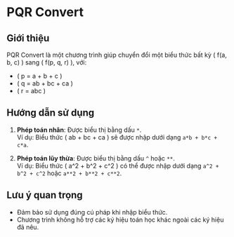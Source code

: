 # PQR Convert

## Giới thiệu
PQR Convert là một chương trình giúp chuyển đổi một biểu thức bất kỳ \( f(a, b, c) \) sang \( f(p, q, r) \), với:
- \( p = a + b + c \)
- \( q = ab + bc + ca \)
- \( r = abc \)

## Hướng dẫn sử dụng
1. **Phép toán nhân**: Được biểu thị bằng dấu `*`.  
   Ví dụ: Biểu thức \( ab + bc + ca \) sẽ được nhập dưới dạng `a*b + b*c + c*a`.

2. **Phép toán lũy thừa**: Được biểu thị bằng dấu `^` hoặc `**`.  
   Ví dụ: Biểu thức \( a^2 + b^2 + c^2 \) có thể được nhập dưới dạng `a^2 + b^2 + c^2` hoặc `a**2 + b**2 + c**2`.

## Lưu ý quan trọng
- Đảm bảo sử dụng đúng cú pháp khi nhập biểu thức.
- Chương trình không hỗ trợ các ký hiệu toán học khác ngoài các ký hiệu đã nêu.
